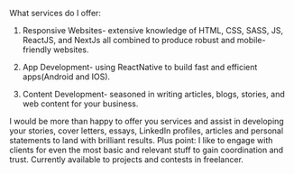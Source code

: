 What services do I offer:

1. Responsive Websites- extensive knowledge of HTML, CSS, SASS, JS, ReactJS, and NextJs all combined to produce robust and mobile-friendly websites.

2. App Development- using ReactNative to build fast and efficient apps(Android and IOS).

3. Content Development- seasoned in writing articles, blogs, stories, and web content
for your business.

I would be more than happy to offer you services and assist in developing your stories, cover letters, essays, LinkedIn profiles, articles and personal statements to land with brilliant results.
Plus point: I like to engage with clients for even the most basic and relevant stuff to gain coordination and trust. Currently available to projects and contests in freelancer.

